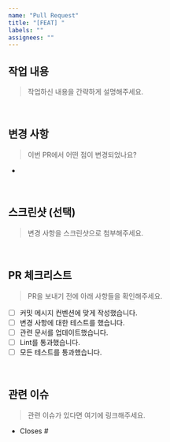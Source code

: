 ```yaml
---
name: "Pull Request"
title: "[FEAT] "
labels: ""
assignees: ""
---
```


## 작업 내용

> 작업하신 내용을 간략하게 설명해주세요.

<br>

## 변경 사항

> 이번 PR에서 어떤 점이 변경되었나요?

-

<br>

## 스크린샷 (선택)

> 변경 사항을 스크린샷으로 첨부해주세요.

<br>

## PR 체크리스트

> PR을 보내기 전에 아래 사항들을 확인해주세요.

- [ ] 커밋 메시지 컨벤션에 맞게 작성했습니다.
- [ ] 변경 사항에 대한 테스트를 했습니다.
- [ ] 관련 문서를 업데이트했습니다.
- [ ] Lint를 통과했습니다.
- [ ] 모든 테스트를 통과했습니다.

<br>

## 관련 이슈

> 관련 이슈가 있다면 여기에 링크해주세요.

- Closes #
